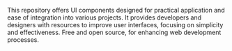 
This repository offers UI components designed for practical application and ease of integration into various projects. It provides developers and designers with resources to improve user interfaces, focusing on simplicity and effectiveness. Free and open source, for enhancing web development processes.
